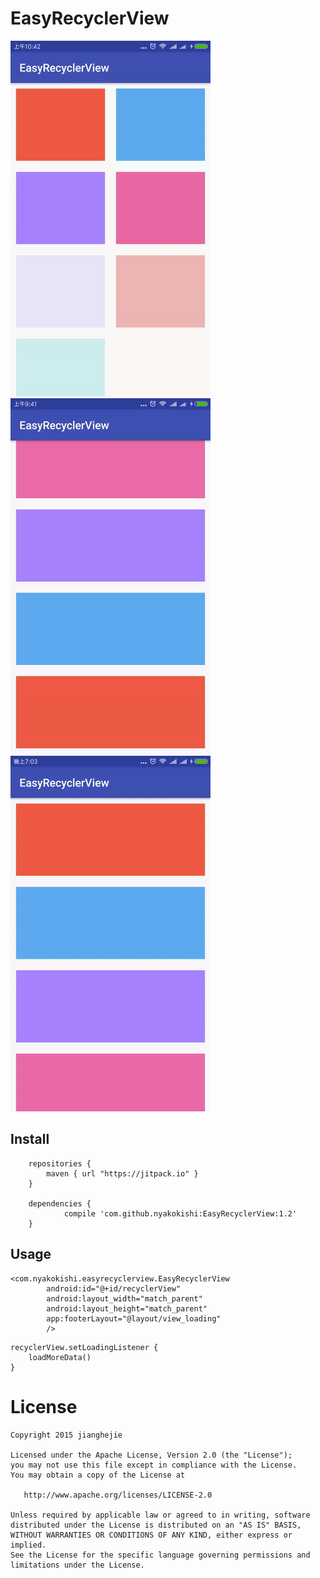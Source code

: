 # EasyRecyclerView

![](art/ezgif-2-b198a93ca7.gif)
![](art/ezgif-2-c7f0cab8fd.gif)
![](art/ezgif-2-af1f3835d9.gif)

## Install
```
    repositories {
        maven { url "https://jitpack.io" }
    }

	dependencies {
	        compile 'com.github.nyakokishi:EasyRecyclerView:1.2'
	}

```

## Usage

```
<com.nyakokishi.easyrecyclerview.EasyRecyclerView
        android:id="@+id/recyclerView"
        android:layout_width="match_parent"
        android:layout_height="match_parent"
        app:footerLayout="@layout/view_loading"
        />
```

```
recyclerView.setLoadingListener {
    loadMoreData()
}
```


# License

```
Copyright 2015 jianghejie

Licensed under the Apache License, Version 2.0 (the "License");
you may not use this file except in compliance with the License.
You may obtain a copy of the License at

   http://www.apache.org/licenses/LICENSE-2.0

Unless required by applicable law or agreed to in writing, software
distributed under the License is distributed on an "AS IS" BASIS,
WITHOUT WARRANTIES OR CONDITIONS OF ANY KIND, either express or implied.
See the License for the specific language governing permissions and
limitations under the License.
```